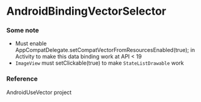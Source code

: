 # AndroidBindingVectorSelector

### Some note
- Must enable AppCompatDelegate.setCompatVectorFromResourcesEnabled(true); in Activity to make this
data binding work at API < 19
- `ImageView` must setClickable(true) to make `StateListDrawable` work


### Reference

AndroidUseVector project


